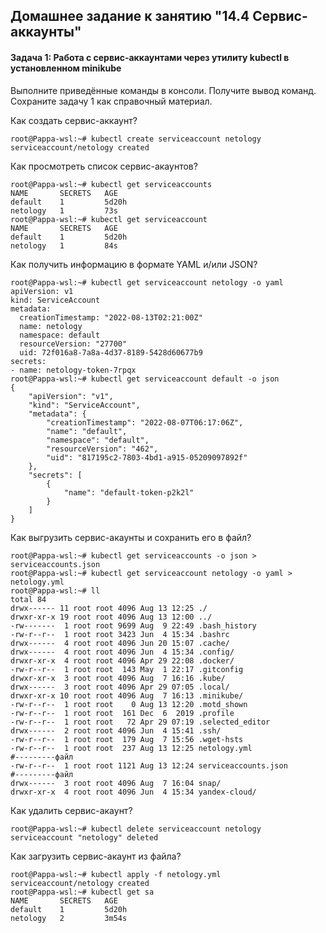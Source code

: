 ## Домашнее задание к занятию "14.4 Сервис-аккаунты"  
#### Задача 1: Работа с сервис-аккаунтами через утилиту kubectl в установленном minikube  
Выполните приведённые команды в консоли. Получите вывод команд. Сохраните задачу 1 как справочный материал.  

Как создать сервис-аккаунт?  
```
root@Pappa-wsl:~# kubectl create serviceaccount netology
serviceaccount/netology created
```  

Как просмотреть список сервис-акаунтов?  
```
root@Pappa-wsl:~# kubectl get serviceaccounts
NAME       SECRETS   AGE
default    1         5d20h
netology   1         73s
root@Pappa-wsl:~# kubectl get serviceaccount
NAME       SECRETS   AGE
default    1         5d20h
netology   1         84s
```
Как получить информацию в формате YAML и/или JSON?  
```
root@Pappa-wsl:~# kubectl get serviceaccount netology -o yaml
apiVersion: v1
kind: ServiceAccount
metadata:
  creationTimestamp: "2022-08-13T02:21:00Z"
  name: netology
  namespace: default
  resourceVersion: "27700"
  uid: 72f016a8-7a8a-4d37-8189-5428d60677b9
secrets:
- name: netology-token-7rpqx
root@Pappa-wsl:~# kubectl get serviceaccount default -o json
{
    "apiVersion": "v1",
    "kind": "ServiceAccount",
    "metadata": {
        "creationTimestamp": "2022-08-07T06:17:06Z",
        "name": "default",
        "namespace": "default",
        "resourceVersion": "462",
        "uid": "817195c2-7803-4bd1-a915-05209097892f"
    },
    "secrets": [
        {
            "name": "default-token-p2k2l"
        }
    ]
}
```
Как выгрузить сервис-акаунты и сохранить его в файл?  
```
root@Pappa-wsl:~# kubectl get serviceaccounts -o json > serviceaccounts.json
root@Pappa-wsl:~# kubectl get serviceaccount netology -o yaml > netology.yml
root@Pappa-wsl:~# ll
total 84
drwx------ 11 root root 4096 Aug 13 12:25 ./
drwxr-xr-x 19 root root 4096 Aug 13 12:00 ../
-rw-------  1 root root 9699 Aug  9 22:49 .bash_history
-rw-r--r--  1 root root 3423 Jun  4 15:34 .bashrc
drwx------  4 root root 4096 Jun 20 15:07 .cache/
drwx------  4 root root 4096 Jun  4 15:34 .config/
drwxr-xr-x  4 root root 4096 Apr 29 22:08 .docker/
-rw-r--r--  1 root root  143 May  1 22:17 .gitconfig
drwxr-xr-x  3 root root 4096 Aug  7 16:16 .kube/
drwx------  3 root root 4096 Apr 29 07:05 .local/
drwxr-xr-x 10 root root 4096 Aug  7 16:13 .minikube/
-rw-r--r--  1 root root    0 Aug 13 12:20 .motd_shown
-rw-r--r--  1 root root  161 Dec  6  2019 .profile
-rw-r--r--  1 root root   72 Apr 29 07:19 .selected_editor
drwx------  2 root root 4096 Jun  4 15:41 .ssh/
-rw-r--r--  1 root root  179 Aug  7 15:56 .wget-hsts
-rw-r--r--  1 root root  237 Aug 13 12:25 netology.yml                #---------файл
-rw-r--r--  1 root root 1121 Aug 13 12:24 serviceaccounts.json        #---------файл
drwx------  3 root root 4096 Aug  7 16:04 snap/
drwxr-xr-x  4 root root 4096 Jun  4 15:34 yandex-cloud/
```
Как удалить сервис-акаунт?  
```
root@Pappa-wsl:~# kubectl delete serviceaccount netology
serviceaccount "netology" deleted
```
Как загрузить сервис-акаунт из файла?  
```
root@Pappa-wsl:~# kubectl apply -f netology.yml
serviceaccount/netology created
root@Pappa-wsl:~# kubectl get sa
NAME       SECRETS   AGE
default    1         5d20h
netology   2         3m54s
```
